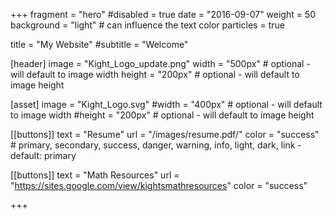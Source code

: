 +++
fragment = "hero"
#disabled = true
date = "2016-09-07"
weight = 50
background = "light" # can influence the text color
particles = true


title = "My Website"
#subtitle = "Welcome"

[header]
  image = "Kight_Logo_update.png"
  width = "500px" # optional - will default to image width
  height = "200px" # optional - will default to image height

[asset]
  image = "Kight_Logo.svg"
  #width = "400px" # optional - will default to image width
  #height = "200px" # optional - will default to image height

[[buttons]]
  text = "Resume"
  url = "/images/resume.pdf/"
  color = "success" # primary, secondary, success, danger, warning, info, light, dark, link - default: primary

[[buttons]]
  text = "Math Resources"
  url = "https://sites.google.com/view/kightsmathresources"
  color = "success"

+++
